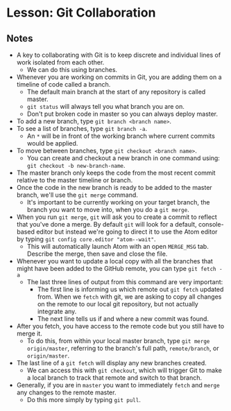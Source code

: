 # Lesson: Git Collaboration

## Notes

- A key to collaborating with Git is to keep discrete and individual lines of work isolated from each other.
  - We can do this using branches.
- Whenever you are working on commits in Git, you are adding them on a timeline of code called a branch.
  - The default main branch at the start of any repository is called master.
  - `git status` will always tell you what branch you are on.
  - Don't put broken code in master so you can always deploy master.
- To add a new branch, type `git branch <branch name>`.
- To see a list of branches, type `git branch -a`.
  - An `*` will be in front of the working branch where current commits would be applied.
- To move between branches, type `git checkout <branch name>`.
  - You can create and checkout a new branch in one command using: `git checkout -b new-branch-name`.
- The master branch only keeps the code from the most recent commit relative to the master timeline or branch.
- Once the code in the new branch is ready to be added to the master branch, we'll use the `git merge` command.
  - It's important to be currently working on your target branch, the branch you want to move into, when you do a `git merge`.
- When you run `git merge`, `git` will ask you to create a commit to reflect that you've done a merge. By default `git` will look for a default, console-based editor but instead we're going to direct it to use the Atom editor by typing `git config core.editor "atom--wait"`.
  - This will automatically launch Atom with an open `MERGE_MSG` tab. Describe the merge, then save and close the file.
- Whenever you want to update a local copy with all the branches that might have been added to the GitHub remote, you can type `git fetch -a`
  - The last three lines of output from this command are very important:
    - The first line is informing us which remote out `git fetch` updated from. When we `fetch` with git, we are asking to copy all changes on the remote to our local git repository, but not actually integrate any.
    - The next line tells us if and where a new commit was found.
- After you fetch, you have access to the remote code but you still have to merge it.
  - To do this, from within your local master branch, type `git merge origin/master`, referring to the branch's full path, `remote/branch`, or `origin/master`.
- The last line of a `git fetch` will display any new branches created.
  - We can access this with `git checkout`, which will trigger Git to make a local branch to track that remote and switch to that branch.
- Generally, if you are in `master` you want to immediately `fetch` and `merge` any changes to the remote master.
  - Do this more simply by typing `git pull`.
